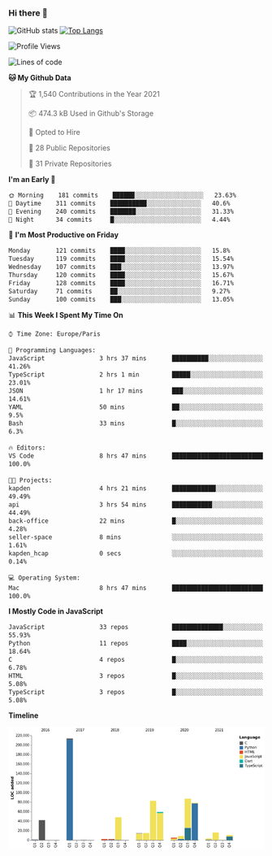 ### Hi there 👋


![GitHub stats](https://github-readme-stats.vercel.app/api?username=eastkap&theme=dark&show_icons=true&count_private=true)
[![Top Langs](https://github-readme-stats.vercel.app/api/top-langs/?username=eastkap&layout=compact)](https://github.com/anuraghazra/github-readme-stats)



<!--START_SECTION:waka-->
![Profile Views](http://img.shields.io/badge/Profile%20Views-0-blue)

![Lines of code](https://img.shields.io/badge/From%20Hello%20World%20I%27ve%20Written-691913%20lines%20of%20code-blue)

**🐱 My Github Data** 

> 🏆 1,540 Contributions in the Year 2021
 > 
> 📦 474.3 kB Used in Github's Storage 
 > 
> 💼 Opted to Hire
 > 
> 📜 28 Public Repositories 
 > 
> 🔑 31 Private Repositories  
 > 
**I'm an Early 🐤** 

```text
🌞 Morning    181 commits    ██████░░░░░░░░░░░░░░░░░░░   23.63% 
🌆 Daytime    311 commits    ██████████░░░░░░░░░░░░░░░   40.6% 
🌃 Evening    240 commits    ███████░░░░░░░░░░░░░░░░░░   31.33% 
🌙 Night      34 commits     █░░░░░░░░░░░░░░░░░░░░░░░░   4.44%

```
📅 **I'm Most Productive on Friday** 

```text
Monday       121 commits    ████░░░░░░░░░░░░░░░░░░░░░   15.8% 
Tuesday      119 commits    ████░░░░░░░░░░░░░░░░░░░░░   15.54% 
Wednesday    107 commits    ███░░░░░░░░░░░░░░░░░░░░░░   13.97% 
Thursday     120 commits    ████░░░░░░░░░░░░░░░░░░░░░   15.67% 
Friday       128 commits    ████░░░░░░░░░░░░░░░░░░░░░   16.71% 
Saturday     71 commits     ██░░░░░░░░░░░░░░░░░░░░░░░   9.27% 
Sunday       100 commits    ███░░░░░░░░░░░░░░░░░░░░░░   13.05%

```


📊 **This Week I Spent My Time On** 

```text
⌚︎ Time Zone: Europe/Paris

💬 Programming Languages: 
JavaScript               3 hrs 37 mins       ██████████░░░░░░░░░░░░░░░   41.26% 
TypeScript               2 hrs 1 min         █████░░░░░░░░░░░░░░░░░░░░   23.01% 
JSON                     1 hr 17 mins        ███░░░░░░░░░░░░░░░░░░░░░░   14.61% 
YAML                     50 mins             ██░░░░░░░░░░░░░░░░░░░░░░░   9.5% 
Bash                     33 mins             █░░░░░░░░░░░░░░░░░░░░░░░░   6.3%

🔥 Editors: 
VS Code                  8 hrs 47 mins       █████████████████████████   100.0%

🐱‍💻 Projects: 
kapden                   4 hrs 21 mins       ████████████░░░░░░░░░░░░░   49.49% 
api                      3 hrs 54 mins       ███████████░░░░░░░░░░░░░░   44.49% 
back-office              22 mins             █░░░░░░░░░░░░░░░░░░░░░░░░   4.28% 
seller-space             8 mins              ░░░░░░░░░░░░░░░░░░░░░░░░░   1.61% 
kapden_hcap              0 secs              ░░░░░░░░░░░░░░░░░░░░░░░░░   0.14%

💻 Operating System: 
Mac                      8 hrs 47 mins       █████████████████████████   100.0%

```

**I Mostly Code in JavaScript** 

```text
JavaScript               33 repos            ██████████████░░░░░░░░░░░   55.93% 
Python                   11 repos            ████░░░░░░░░░░░░░░░░░░░░░   18.64% 
C                        4 repos             █░░░░░░░░░░░░░░░░░░░░░░░░   6.78% 
HTML                     3 repos             █░░░░░░░░░░░░░░░░░░░░░░░░   5.08% 
TypeScript               3 repos             █░░░░░░░░░░░░░░░░░░░░░░░░   5.08%

```


**Timeline**

![Chart not found](https://raw.githubusercontent.com/Eastkap/Eastkap/main/charts/bar_graph.png) 


<!--END_SECTION:waka-->

<!--
**Eastkap/eastkap** is a ✨ _special_ ✨ repository because its `README.md` (this file) appears on your GitHub profile.

Here are some ideas to get you started:

- 🔭 I’m currently working on ...
- 🌱 I’m currently learning ...
- 👯 I’m looking to collaborate on ...
- 🤔 I’m looking for help with ...
- 💬 Ask me about ...
- 📫 How to reach me: ...
- 😄 Pronouns: ...
- ⚡ Fun fact: ...
-->
